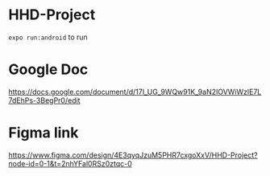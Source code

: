 # HHD-Project
```expo run:android``` to run

# Google Doc
https://docs.google.com/document/d/17I_UG_9WQw91K_9aN2IOVWiWzlE7L7dEhPs-3BegPr0/edit

# Figma link
https://www.figma.com/design/4E3qyqJzuM5PHR7cxgoXxV/HHD-Project?node-id=0-1&t=2nhYFal0RSz0ztqc-0
